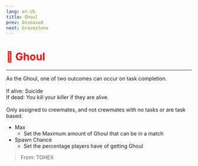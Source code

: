 ```yaml
---
lang: en-US
title: Ghoul
prev: Diseased
next: Gravestone
---
```


# <font color=#ff0000>👻 <b>Ghoul</b></font> <Badge text="Mixed" type="tip" vertical="middle"/>
---

As the Ghoul, one of two outcomes can occur on task completion.<br><br>
If alive: Suicide<br>
If dead: You kill your killer if they are alive.<br><br>
Only assigned to crewmates, and not crewmates with no tasks or are task based.
* Max
  * Set the Maximum amount of Ghoul that can be in a match
* Spawn Chance
  * Set the percentage players have of getting Ghoul

> From: TOHEX